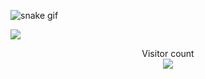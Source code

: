 ![snake gif](https://github.com/YOUR_USERNAME/YOUR_USERNAME/blob/output/github-contribution-grid-snake.gif)

<a href=#><img src="contributions.svg"></a>

<p align="center"> 
  Visitor count<br>
  <img src="https://profile-counter.glitch.me/anuragdandge/count.svg" />
</p>

